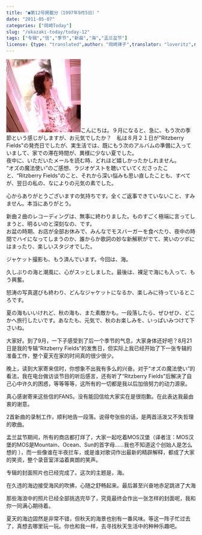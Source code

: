 ```yaml
---
title: "●第12号掲載分（1997年9月5日）"
date: "2011-05-07"
categories: ["岡崎Today"]
slug: "/okazaki-today/today-12"
tags: ["专辑","信","季节","新曲","海","盂兰盆节"]
license: {type: "translated",author: "岡崎律子",translator: "loveritz",reproduced-url: "http://www.ne.jp/asahi/okazaki/book/today/today12.html",reproduced-website: "岡崎律子Book"}
---
```


[![suwatte](./images/suwatte.jpg)](./images/suwatte.jpg)こんにちは。９月になると、急に、もう次の季節という感じがしますが、お元気でしたか？　私は８月２１日が"Ritzberry Fields"の発売日でしたが、実生活では、既にもう次のアルバムの準備に入っていまして、家での滞在時間が、異様に少ない夏でした。  
夜中に、いただいたメールを読む時、どれほど嬉しかったかしれません。  
“オズの魔法使い”のご感想、ラジオゲストを聴いていてくださったこと、“Ritzberry Fields”のこと、それから深い悩みも思い直したことも、すべてが、翌日の私の、なによりの元気の素でした。  

  
心からありがとうございますの気持ちです。全くご返事できていないこと、すみません。本当にありがとう。  

  
新曲２曲のレコーディングは、無事に終わりました。ものすごく極端に言ってしまうと、明るいのと深刻なの、です。  
お盆の時期、お店が全部お休みで、みんなでモスバーガーを食べたり、夜中の時間でハイになってしまうのか、誰からか歌詞の妙な新解釈がでて、笑いのツボにはまったり、楽しいスタジオでした。  

  
ジャケット撮影も、もう済んでいます。今回は、海。  

  
久しぶりの海と潮風に、心がスッとしました。最後は、裸足で海にも入って、もう興奮。  

  
怒涛の写真選びも終わり、どんなジャケットになるか、楽しみに待っているところです。  

  
夏の海もいいけれど、秋の海も、また素敵かも。一段落したら、ぜひぜひ、どこかへ旅行したいです。あなたも、元気で、秋のお楽しみを、いっぱいみつけて下さいね。  

  
大家好。到了9月，一下子感受到了后一个季节的气息，大家身体还好吧？8月21日是我的专辑“Ritzberry Fields”的发售日，但实际上我已经开始了下一张专辑的准备工作，整个夏天在家的时间真的很少很少。  

  
晚上，读到大家寄来信时，你想象不出我有多么的兴奋。对于“オズの魔法使い”的看法，我在电台做访谈节目的听后感言，还有听了“Ritzberry Fields”后解决了自己心中许久的困惑，等等等等，这所有的一切都是我以后加倍努力的动力源泉。  

  
真心感谢寄来这些信的FANS。没有能回信给大家实在是很抱歉。在此表达我最由衷的谢意。  

  
2首新曲的录制工作，顺利地告一段落。说得夸张些的话，是两首活泼又不失哲理的歌曲。  

  
盂兰盆节期间，所有的商店都打烊了，大家一起吃着MOS汉堡（译者注：MOS汉堡的MOS是Mountain、Ocean、Sun的首字母……我也不知道这个创始人是怎么想的 ），而一些像谁在半夜拦车，或是谁对歌词作出最新的精辟解释，都成了大家的笑资，整个录音室洋溢着爽朗的笑声。  

  
专辑的封面照片也已经完成了。这次的主题是，海。  

  
在久违的海边接受海风的吹拂，心随之舒畅起来。最后甚至兴奋地赤足跳进了大海  

  
那些海浪中的照片已经全部挑选完毕了，究竟最终会作出一张怎样的封面呢，我和你一同满心期待着。  

  
夏天的海边固然是非常不错，但秋天的海景也别有一番风味。等这一阵子忙过去了，真想去哪里玩一玩。你也和我一样，去寻找秋天生活中的种种乐趣吧。
